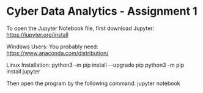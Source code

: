 # Cyber Data Analytics - Assignment 1
To open the Jupyter Notebook file, first download Jupyter: https://jupyter.org/install

Windows Users:
You probably need: https://www.anaconda.com/distribution/

Linux Installation:
python3 -m pip install --upgrade pip
python3 -m pip install jupyter

Then open the program by the following command: 
jupyter notebook

